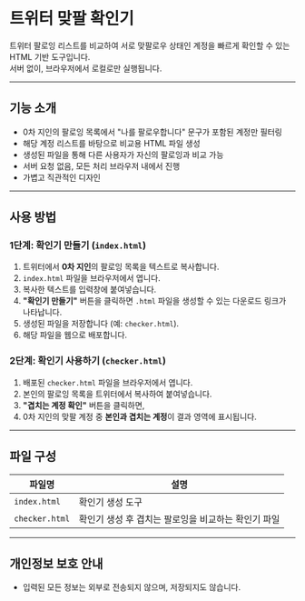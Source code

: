 # 트위터 맞팔 확인기

트위터 팔로잉 리스트를 비교하여 서로 맞팔로우 상태인 계정을 빠르게 확인할 수 있는 HTML 기반 도구입니다.  
서버 없이, 브라우저에서 로컬로만 실행됩니다.

---

## 기능 소개

- 0차 지인의 팔로잉 목록에서 "나를 팔로우합니다" 문구가 포함된 계정만 필터링
- 해당 계정 리스트를 바탕으로 비교용 HTML 파일 생성
- 생성된 파일을 통해 다른 사용자가 자신의 팔로잉과 비교 가능
- 서버 요청 없음, 모든 처리 브라우저 내에서 진행
- 가볍고 직관적인 디자인

---

## 사용 방법

### 1단계: 확인기 만들기 (`index.html`)

1. 트위터에서 **0차 지인**의 팔로잉 목록을 텍스트로 복사합니다.
2. `index.html` 파일을 브라우저에서 엽니다.
3. 복사한 텍스트를 입력창에 붙여넣습니다.
4. **"확인기 만들기"** 버튼을 클릭하면 `.html` 파일을 생성할 수 있는 다운로드 링크가 나타납니다.
5. 생성된 파일을 저장합니다 (예: `checker.html`).
6. 해당 파일을 웹으로 배포합니다.

### 2단계: 확인기 사용하기 (`checker.html`)

1. 배포된 `checker.html` 파일을 브라우저에서 엽니다.
2. 본인의 팔로잉 목록을 트위터에서 복사하여 붙여넣습니다.
3. **"겹치는 계정 확인"** 버튼을 클릭하면,
4. 0차 지인의 맞팔 계정 중 **본인과 겹치는 계정**이 결과 영역에 표시됩니다.

---

## 파일 구성

| 파일명          | 설명                                 |
|------------------|--------------------------------------|
| `index.html` | 확인기 생성 도구                    |
| `checker.html`   | 확인기 생성 후 겹치는 팔로잉을 비교하는 확인기 파일 |

---

## 개인정보 보호 안내

- 입력된 모든 정보는 외부로 전송되지 않으며, 저장되지도 않습니다.
